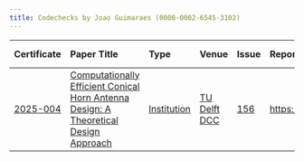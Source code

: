 ```yaml
---
title: Codechecks by Joao Guimaraes (0000-0002-6545-3102)
---
```



|Certificate |Paper Title                                                                          |Type        |Venue        |Issue |Report                                  |Check date |
|:-------|:---------------------------------------------|:------------------|:------------------|:---|:--------------------------|:------------------|
|[2025-004](https://codecheck.org.uk/register/certs/2025-004/)|[Computationally Efficient Conical Horn Antenna Design: A Theoretical Design Approach](https://repository.tudelft.nl/record/uuid:190e87c7-9309-470f-a821-43b7c3b8867b)|[Institution](https://codecheck.org.uk/register/venues/institutions)|[TU Delft DCC](https://codecheck.org.uk/register/venues/institutions/tu_delft_dcc)|[156](https://github.com/codecheckers/register/issues/156)|https://doi.org/10.5281/zenodo.15310765 |2025-04-08 |
